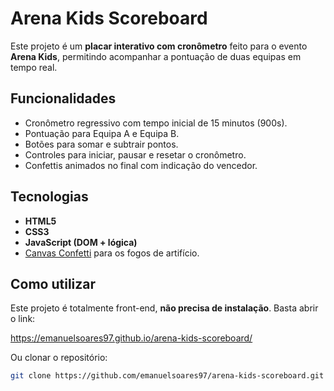 # Arena Kids Scoreboard

Este projeto é um **placar interativo com cronômetro** feito para o evento **Arena Kids**, permitindo acompanhar a pontuação de duas equipas em tempo real.

## Funcionalidades

- Cronômetro regressivo com tempo inicial de 15 minutos (900s).
- Pontuação para Equipa A e Equipa B.
- Botões para somar e subtrair pontos.
- Controles para iniciar, pausar e resetar o cronômetro.
- Confettis animados no final com indicação do vencedor.

## Tecnologias

- **HTML5**
- **CSS3**
- **JavaScript (DOM + lógica)**
- [Canvas Confetti](https://www.kirilv.com/canvas-confetti/) para os fogos de artifício.

## Como utilizar

Este projeto é totalmente front-end, **não precisa de instalação**. Basta abrir o link:

https://emanuelsoares97.github.io/arena-kids-scoreboard/

Ou clonar o repositório:

```bash
git clone https://github.com/emanuelsoares97/arena-kids-scoreboard.git
